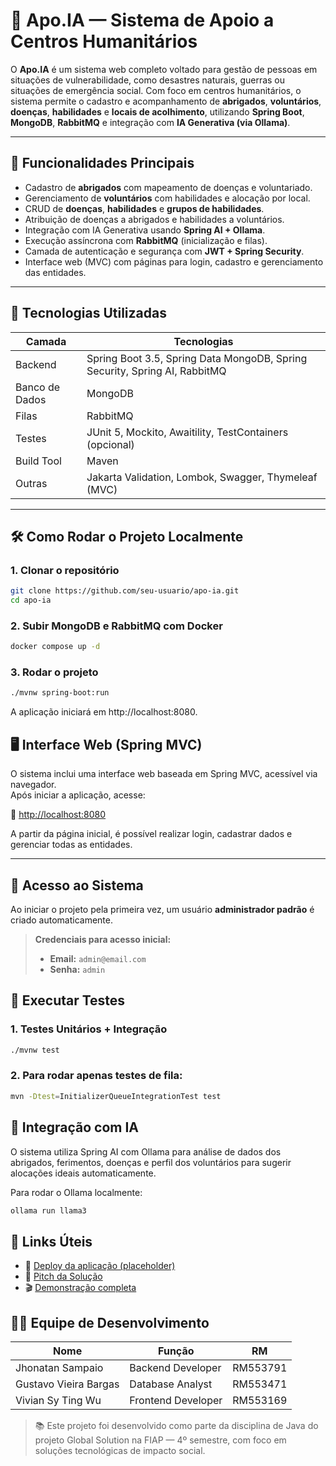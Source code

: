 # 🧠 Apo.IA — Sistema de Apoio a Centros Humanitários

O **Apo.IA** é um sistema web completo voltado para gestão de pessoas em situações de vulnerabilidade, como desastres naturais, guerras ou situações de emergência social. Com foco em centros humanitários, o sistema permite o cadastro e acompanhamento de **abrigados**, **voluntários**, **doenças**, **habilidades** e **locais de acolhimento**, utilizando **Spring Boot**, **MongoDB**, **RabbitMQ** e integração com **IA Generativa (via Ollama)**.

---

## 🧩 Funcionalidades Principais

- Cadastro de **abrigados** com mapeamento de doenças e voluntariado.
- Gerenciamento de **voluntários** com habilidades e alocação por local.
- CRUD de **doenças**, **habilidades** e **grupos de habilidades**.
- Atribuição de doenças a abrigados e habilidades a voluntários.
- Integração com IA Generativa usando **Spring AI + Ollama**.
- Execução assíncrona com **RabbitMQ** (inicialização e filas).
- Camada de autenticação e segurança com **JWT + Spring Security**.
- Interface web (MVC) com páginas para login, cadastro e gerenciamento das entidades.

---

## 🚀 Tecnologias Utilizadas

| Camada        | Tecnologias                                                                |
|---------------|----------------------------------------------------------------------------|
| Backend       | Spring Boot 3.5, Spring Data MongoDB, Spring Security, Spring AI, RabbitMQ |
| Banco de Dados| MongoDB                                                                    |
| Filas         | RabbitMQ                                                                   |
| Testes        | JUnit 5, Mockito, Awaitility, TestContainers (opcional)                    |
| Build Tool    | Maven                                                                      |
| Outras        | Jakarta Validation, Lombok, Swagger, Thymeleaf (MVC)                                      |

---

## 🛠️ Como Rodar o Projeto Localmente

### 1. Clonar o repositório

```bash
git clone https://github.com/seu-usuario/apo-ia.git
cd apo-ia
```

### 2. Subir MongoDB e RabbitMQ com Docker

```bash
docker compose up -d
```

### 3. Rodar o projeto

```bash
./mvnw spring-boot:run
```

A aplicação iniciará em http://localhost:8080.

## 🖥️ Interface Web (Spring MVC)

O sistema inclui uma interface web baseada em Spring MVC, acessível via navegador.  
Após iniciar a aplicação, acesse:

🔗 [http://localhost:8080](http://localhost:8080)

A partir da página inicial, é possível realizar login, cadastrar dados e gerenciar todas as entidades.

---

## 🔐 Acesso ao Sistema

Ao iniciar o projeto pela primeira vez, um usuário **administrador padrão** é criado automaticamente.

> **Credenciais para acesso inicial:**
> - **Email:** `admin@email.com`
> - **Senha:** `admin`



## 🧪 Executar Testes

### 1. Testes Unitários + Integração

```bash
./mvnw test
```

### 2. Para rodar apenas testes de fila:

```bash
mvn -Dtest=InitializerQueueIntegrationTest test
```

## 🧠 Integração com IA
O sistema utiliza Spring AI com Ollama para análise de dados dos abrigados, ferimentos, doenças e perfil dos voluntários para sugerir alocações ideais automaticamente.

Para rodar o Ollama localmente:

```bash
ollama run llama3
```

## 🔗 Links Úteis

- 🚀 [Deploy da aplicação (placeholder)](https://)
- 🎥 [Pitch da Solução](https://)
- 🎬 [Demonstração completa](https://youtu.be/P6_0U3Kl9EU)

## 👨‍💻 Equipe de Desenvolvimento

| Nome                 | Função               | RM        |
|----------------------|----------------------|-----------|
| Jhonatan Sampaio     | Backend Developer    | RM553791  |
| Gustavo Vieira Bargas| Database Analyst     | RM553471  |
| Vivian Sy Ting Wu    | Frontend Developer   | RM553169  |

> 📚 Este projeto foi desenvolvido como parte da disciplina de Java do projeto Global Solution na FIAP — 4º semestre, com foco em soluções tecnológicas de impacto social.
